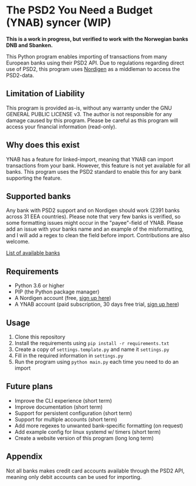 # The PSD2 You Need a Budget (YNAB) syncer (WIP)

**This is a work in progress, but verified to work with the Norwegian banks DNB and Sbanken.**

This Python program enables importing of transactions from many European banks using their PSD2 API. Due to regulations
regarding direct use of PSD2, this program uses [Nordigen](https://nordigen.com/) as a middleman to access the
PSD2-data.

## Limitation of Liability

This program is provided as-is, without any warranty under the GNU GENERAL PUBLIC LICENSE v3. The author is not
responsible for any damage caused by this program. Please be careful as this program will access your financial
information (read-only).

## Why does this exist

YNAB has a feature for linked-import, meaning that YNAB can import transactions from your bank. However, this feature is
not yet available for all banks. This program uses the PSD2 standard to enable this for any bank supporting the feature.

## Supported banks

Any bank with PSD2 support and on Nordigen should work (2391 banks across 31 EEA countries). Please note that very few
banks is
verified, so some
formatting issues might occur
in the "payee"-field of YNAB. Please add an issue with your banks name and an example of the misformatting,
and I will add a regex to clean the field before import. Contributions are also welcome.

[List of available banks](https://nordigen.com/en/coverage/)

## Requirements

- Python 3.6 or higher
- PIP (the Python package manager)
- A Nordigen account (free, [sign up here](https://nordigen.com/))
- A YNAB account (paid subscription, 30 days free trial, [sign up here](https://app.youneedabudget.com/))

## Usage

1. Clone this repository
2. Install the requirements using `pip install -r requirements.txt`
3. Create a copy of `settings.template.py` and name it `settings.py`
4. Fill in the required information in `settings.py`
5. Run the program using `python main.py` each time you need to do an import

## Future plans

- Improve the CLI experience (short term)
- Improve documentation (short term)
- Support for persistent configuration (short term)
- Support for multiple accounts (short term)
- Add more regexes to unwanted bank-specific formatting (on request)
- Add example config for linux systemd w/ timers (short term)
- Create a website version of this program (long long term)

## Appendix

Not all banks makes credit card accounts available through the PSD2 API, meaning only debit accounts can be used for
importing.